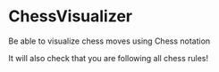# ChessVisualizer
Be able to visualize chess moves using Chess notation

It will also check that you are following all chess rules!
